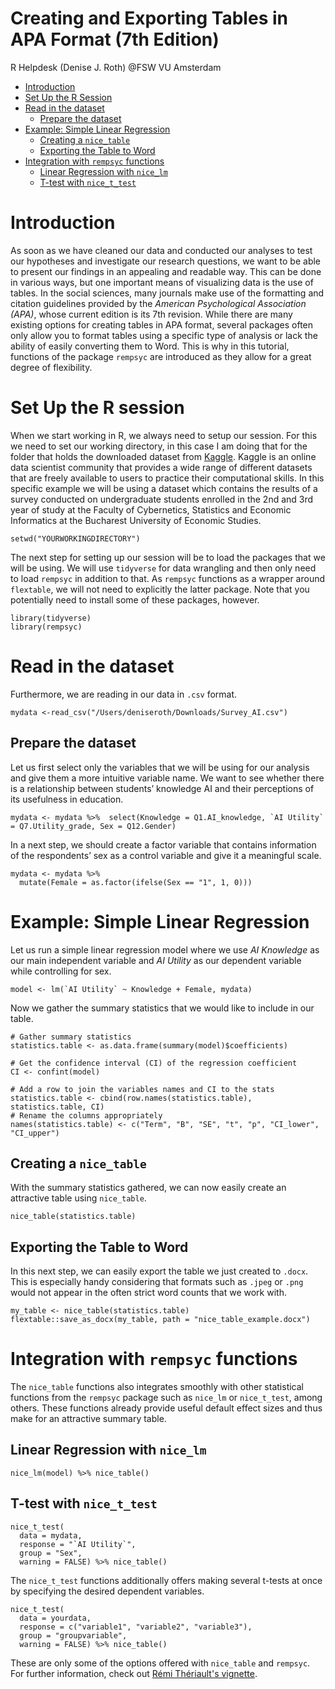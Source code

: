 # Creating and Exporting Tables in APA Format (7th Edition)
R Helpdesk (Denise J. Roth) @FSW VU Amsterdam


- [Introduction](https://github.com/deniseroth97/R-Helpdesk-CW-VU-Amsterdam/blob/main/creating_and_exporting_tables.md#introduction/)
- [Set Up the R Session](https://github.com/deniseroth97/R-Helpdesk-CW-VU-Amsterdam/blob/main/creating_and_exporting_tables.md#set-up-the-r-session/)
- [Read in the dataset](https://github.com/deniseroth97/R-Helpdesk-CW-VU-Amsterdam/blob/main/creating_and_exporting_tables.md#read-in-the-dataset/)
    - [Prepare the dataset](https://github.com/deniseroth97/R-Helpdesk-CW-VU-Amsterdam/blob/main/creating_and_exporting_tables.md#prepare-the-dataset/)
- [Example: Simple Linear Regression](https://github.com/deniseroth97/R-Helpdesk-CW-VU-Amsterdam/blob/main/creating_and_exporting_tables.md#example-simple-linear-regression/)
    - [Creating a ```nice_table```](https://github.com/deniseroth97/R-Helpdesk-CW-VU-Amsterdam/blob/main/creating_and_exporting_tables.md#creating-a-nice_table/)
    - [Exporting the Table to Word](https://github.com/deniseroth97/R-Helpdesk-CW-VU-Amsterdam/blob/main/creating_and_exporting_tables.md#exporting-the-table-to-word/)
- [Integration with ```rempsyc``` functions](https://github.com/deniseroth97/R-Helpdesk-CW-VU-Amsterdam/blob/main/creating_and_exporting_tables.md#integration-with-rempsyc-functions/)
    - [Linear Regression with ```nice_lm```](https://github.com/deniseroth97/R-Helpdesk-CW-VU-Amsterdam/blob/main/creating_and_exporting_tables.md#linear-regression-with-nice_lm/)
    - [T-test with ```nice_t_test```](https://github.com/deniseroth97/R-Helpdesk-CW-VU-Amsterdam/blob/main/creating_and_exporting_tables.md#t-test-with-nice_t_test/)


# Introduction

As soon as we have cleaned our data and conducted our analyses to test our hypotheses and investigate our research questions, we want to be able to present our findings in an appealing and readable way. This can be done in various ways, but one important means of visualizing data is the use of tables.
In the social sciences, many journals make use of the formatting and citation guidelines provided by the *American Psychological Association (APA)*, whose current edition is its 7th revision. 
While there are many existing options for creating tables in APA format, several packages often only allow you to format tables using a specific type of analysis or lack the ability of easily converting them to Word. 
This is why in this tutorial, functions of the package ```rempsyc``` are introduced as they allow for a great degree of flexibility.


# Set Up the R session

When we start working in R, we always need to setup our session. For this we need to set our working directory, in this case I am doing that for the folder that holds the downloaded dataset from [Kaggle](https://www.kaggle.com/datasets/gianinamariapetrascu/survey-on-students-perceptions-of-ai-in-education/). Kaggle is an online data scientist community that provides a wide range of different datasets that are freely available to users to practice their computational skills. In this specific example we will be using a dataset which contains the results of a survey conducted on undergraduate students enrolled in the 2nd and 3rd year of study at the Faculty of Cybernetics, Statistics and Economic Informatics at the Bucharest University of Economic Studies. 

```{r, eval=F, error=F}
setwd("YOURWORKINGDIRECTORY")
```



The next step for setting up our session will be to load the packages that we will be using. We will use ```tidyverse``` for data wrangling and then only need to load ```rempsyc``` in addition to that. As ```rempsyc``` functions as a wrapper around ```flextable```, we will not need to explicitly the latter package.  Note that you potentially need to install some of these packages, however.



```{r, eval=T, message=F}
library(tidyverse)
library(rempsyc)
```


# Read in the dataset 

Furthermore, we are reading in our data in ```.csv``` format.


```{r, eval=T}
mydata <-read_csv("/Users/deniseroth/Downloads/Survey_AI.csv")
```


## Prepare the dataset

Let us first select only the variables that we will be using for our analysis and give them a more intuitive variable name. We want to see whether there is a relationship between students’ knowledge AI and their perceptions of its usefulness in education. 


```{r, eval=T}
mydata <- mydata %>%  select(Knowledge = Q1.AI_knowledge, `AI Utility` = Q7.Utility_grade, Sex = Q12.Gender)
```


In a next step, we should create a factor variable that contains information of the respondents’ sex as a control variable and give it a meaningful scale. 


```{r, eval=T}
mydata <- mydata %>% 
  mutate(Female = as.factor(ifelse(Sex == "1", 1, 0)))
```


# Example: Simple Linear Regression

Let us run a simple linear regression model where we use *AI Knowledge* as our main independent variable and *AI Utility* as our dependent variable while controlling for sex. 

```{r, eval=T}
model <- lm(`AI Utility` ~ Knowledge + Female, mydata)
```


Now we gather the summary statistics that we would like to include in our table. 

```{r, eval=T}
# Gather summary statistics
statistics.table <- as.data.frame(summary(model)$coefficients)

# Get the confidence interval (CI) of the regression coefficient
CI <- confint(model)

# Add a row to join the variables names and CI to the stats
statistics.table <- cbind(row.names(statistics.table), statistics.table, CI)
# Rename the columns appropriately
names(statistics.table) <- c("Term", "B", "SE", "t", "p", "CI_lower", "CI_upper")
```


## Creating a ```nice_table```

With the summary statistics gathered, we can now easily create an attractive table using ```nice_table```.

```{r, eval=T}
nice_table(statistics.table)
```


## Exporting the Table to Word

In this next step, we can easily export the table we just created to ```.docx```. This is especially handy considering that formats such as ```.jpeg``` or ```.png``` would not appear in the often strict word counts that we work with. 


```{r, eval=T}
my_table <- nice_table(statistics.table)
flextable::save_as_docx(my_table, path = "nice_table_example.docx")
```


# Integration with ```rempsyc``` functions
The ```nice_table``` functions also integrates smoothly with other statistical functions from the ```rempsyc``` package such as ```nice_lm``` or ```nice_t_test```, among others. These functions already provide useful default effect sizes and thus make for an attractive summary table. 

## Linear Regression with ```nice_lm```

```{r, eval=T}
nice_lm(model) %>% nice_table()
```


## T-test with ```nice_t_test```

```{r, eval=T}
nice_t_test(
  data = mydata,
  response = "`AI Utility`",
  group = "Sex",
  warning = FALSE) %>% nice_table()
```


The ```nice_t_test``` functions additionally offers making several t-tests at once by specifying the desired dependent variables.


```{r, eval=F, message=F, error=F}
nice_t_test(
  data = yourdata,
  response = c("variable1", "variable2", "variable3"),
  group = "groupvariable",
  warning = FALSE) %>% nice_table()
```


These are only some of the options offered with ```nice_table``` and ```rempsyc```. For further information, check out [Rémi Thériault's vignette](https://rempsyc.remi-theriault.com/articles/table/).

